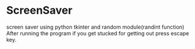 # ScreenSaver
screen saver using python tkinter and random module(randint function)
After running the program if you get stucked for getting out press escape key.
